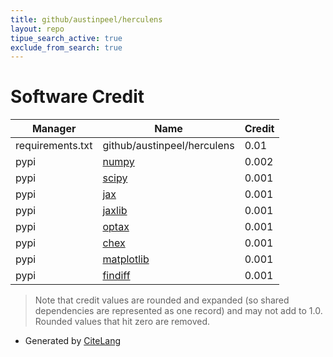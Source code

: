 ```yaml
---
title: github/austinpeel/herculens
layout: repo
tipue_search_active: true
exclude_from_search: true
---
```

# Software Credit

|Manager|Name|Credit|
|-------|----|------|
|requirements.txt|github/austinpeel/herculens|0.01|
|pypi|[numpy](https://www.numpy.org)|0.002|
|pypi|[scipy](https://www.scipy.org)|0.001|
|pypi|[jax](https://github.com/google/jax)|0.001|
|pypi|[jaxlib](https://github.com/google/jax)|0.001|
|pypi|[optax](https://github.com/deepmind/optax)|0.001|
|pypi|[chex](https://github.com/deepmind/chex)|0.001|
|pypi|[matplotlib](https://matplotlib.org)|0.001|
|pypi|[findiff](https://github.com/maroba/findiff)|0.001|


> Note that credit values are rounded and expanded (so shared dependencies are represented as one record) and may not add to 1.0. Rounded values that hit zero are removed.


- Generated by [CiteLang](https://github.com/vsoch/citelang)
